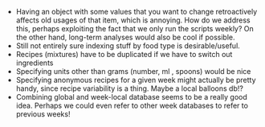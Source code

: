 * Having an object with some values that you want to change retroactively affects old usages of that item, which is annoying. How do we address this, perhaps exploiting the fact that we only run the scripts weekly? On the other hand, long-term analyses would also be cool if possible.
* Still not entirely sure indexing stuff by food type is desirable/useful.
* Recipes (mixtures) have to be duplicated if we have to switch out ingredients
* Specifying units other than grams (number, ml , spoons) would be nice
* Specifying anonymous recipes for a given week might actually be pretty handy, since recipe variability is a thing. Maybe a local balloons db!?
* Combining global and week-local database seems to be a really good idea. Perhaps we could even refer to other week databases to refer to previous weeks!
